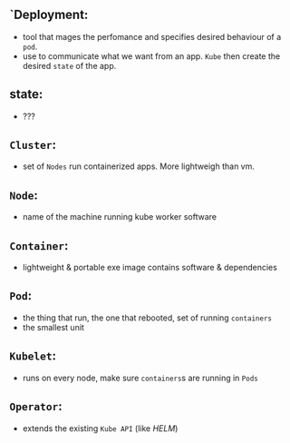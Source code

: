 ## `Deployment:
- tool that mages the perfomance and specifies desired behaviour of a `pod`.
- use to communicate what we want from an app. `Kube` then create the desired `state` of the app.

## state:
- ???

## `Cluster`:
- set of `Nodes` run containerized apps. More lightweigh than vm.
## `Node`: 
- name of the machine running kube worker software
## `Container`: 
- lightweight & portable exe image contains software & dependencies
## `Pod`: 
- the thing that run, the one that rebooted, set of running `containers`
- the smallest unit
## `Kubelet`: 
- runs on every node, make sure `containers`s are running in `Pods`
## `Operator`:
- extends the existing `Kube API` (like *HELM*)

